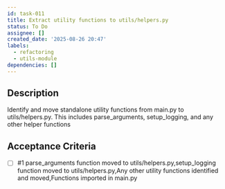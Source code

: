 ```yaml
---
id: task-011
title: Extract utility functions to utils/helpers.py
status: To Do
assignee: []
created_date: '2025-08-26 20:47'
labels:
  - refactoring
  - utils-module
dependencies: []
---
```


## Description

Identify and move standalone utility functions from main.py to utils/helpers.py. This includes parse_arguments, setup_logging, and any other helper functions

## Acceptance Criteria
<!-- AC:BEGIN -->
- [ ] #1 parse_arguments function moved to utils/helpers.py,setup_logging function moved to utils/helpers.py,Any other utility functions identified and moved,Functions imported in main.py
<!-- AC:END -->
